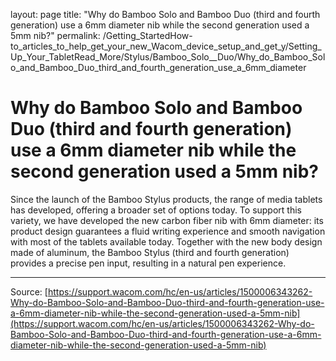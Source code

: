 layout: page
title: "Why do Bamboo Solo and Bamboo Duo (third and fourth generation) use a 6mm diameter nib while the second generation used a 5mm nib?"
permalink: /Getting_StartedHow-to_articles_to_help_get_your_new_Wacom_device_setup_and_get_y/Setting_Up_Your_TabletRead_More/Stylus/Bamboo_Solo__Duo/Why_do_Bamboo_Solo_and_Bamboo_Duo_third_and_fourth_generation_use_a_6mm_diameter

# Why do Bamboo Solo and Bamboo Duo (third and fourth generation) use a 6mm diameter nib while the second generation used a 5mm nib?

Since the launch of the Bamboo Stylus products, the range of media tablets has developed, offering a broader set of options today. To support this variety, we have developed the new carbon fiber nib with 6mm diameter: its product design guarantees a fluid writing experience and smooth navigation with most of the tablets available today. Together with the new body design made of aluminum, the Bamboo Stylus (third and fourth generation) provides a precise pen input, resulting in a natural pen experience.

---
Source: [https://support.wacom.com/hc/en-us/articles/1500006343262-Why-do-Bamboo-Solo-and-Bamboo-Duo-third-and-fourth-generation-use-a-6mm-diameter-nib-while-the-second-generation-used-a-5mm-nib](https://support.wacom.com/hc/en-us/articles/1500006343262-Why-do-Bamboo-Solo-and-Bamboo-Duo-third-and-fourth-generation-use-a-6mm-diameter-nib-while-the-second-generation-used-a-5mm-nib)
